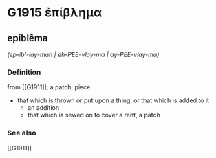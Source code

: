# G1915 ἐπίβλημα

## epíblēma

_(ep-ib'-lay-mah | eh-PEE-vlay-ma | ay-PEE-vlay-ma)_

### Definition

from [[G1911]]; a patch; piece.

- that which is thrown or put upon a thing, or that which is added to it
  - an addition
  - that which is sewed on to cover a rent, a patch

### See also

[[G1911]]

